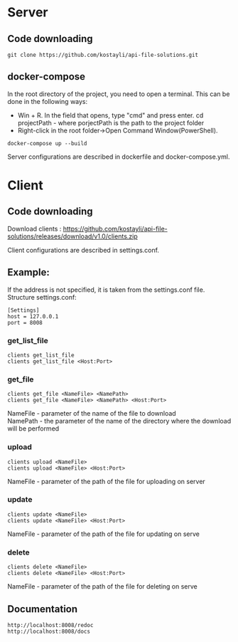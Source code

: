 # Server
## Code downloading
```
git clone https://github.com/kostayli/api-file-solutions.git
```
## docker-compose
In the root directory of the project, you need to open a terminal.
This can be done in the following ways:
- Win + R. In the field that opens, type "cmd" and press enter.
cd projectPath - where porjectPath is the path to the project folder
- Right-click in the root folder->Open Command Window(PowerShell).

```
docker-compose up --build
```
Server configurations are described in dockerfile and docker-compose.yml. 

# Client
## Code downloading
Download clients : https://github.com/kostayli/api-file-solutions/releases/download/v1.0/clients.zip

Client configurations are described in settings.conf.
## Example:
If the address is not specified, it is taken from the settings.conf file.
Structure settings.conf:
```
[Settings]
host = 127.0.0.1
port = 8008
```
### get_list_file
```
clients get_list_file
clients get_list_file <Host:Port>
```
### get_file
```
clients get_file <NameFile> <NamePath>
clients get_file <NameFile> <NamePath> <Host:Port>
```
NameFile - parameter of the name of the file to download\
NamePath - the parameter of the name of the directory where the download will be performed

 ### upload
```
clients upload <NameFile> 
clients upload <NameFile> <Host:Port>
```
NameFile - parameter of the path of the file for uploading on server
  
### update
```
clients update <NameFile> 
clients update <NameFile> <Host:Port>
```
NameFile - parameter of the path of the file for updating on serve
  
### delete
```
clients delete <NameFile> 
clients delete <NameFile> <Host:Port>
```
NameFile - parameter of the path of the file for deleting on serve

## Documentation
```
http://localhost:8008/redoc 
http://localhost:8008/docs
```
